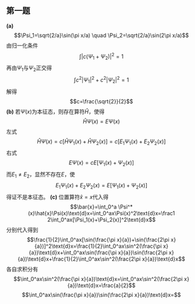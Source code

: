 ## 第一题
**(a)** $$\Psi_1=\sqrt{2/a}\sin(\pi x/a) \quad  \Psi_2=\sqrt{2/a}\sin(2\pi x/a)$$由归一化条件$$\int|c(\Psi_1+\Psi_2)|^2=1$$再由$\Psi_1$与$\Psi_2$正交得$$\int c^2|\Psi_1|^2+c^2|\Psi_2|^2=1$$解得
$$c=\frac{\sqrt{2}}{2}$$
**(b)** 若$\Psi(x)$为本征态，则存在算符$\hat H$，使得$$\hat{H}\Psi(x)=E\Psi(x)$$左式$$\hat{H}\Psi(x)=c[\hat{H}\Psi_1(x)+\hat{H}\Psi_2(x)]=c[E_1\Psi_1(x)+E_2\Psi_2(x)]$$右式$$E\Psi(x)=cE[\Psi_1(x)+\Psi_2(x)]$$而$E_1\neq E_2$，显然不存在$E$，使$$E_1\Psi_1(x)+E_2\Psi_2(x)=E[\Psi_1(x)+\Psi_2(x)]$$得证不是本征态。
**(c)** 位置算符$\hat{x}=x$代入得$$\bar{x}=\int_0^a \Psi^*(x)\hat{x}\Psi(x)\text{d}x=\int_0^ax\Psi(x)^2\text{d}x=\frac1 2\int_0^ax[\Psi_1(x)+\Psi_2(x)]^2\text{d}x$$分别代入得到$$\frac{1}{2}\int_0^ax[\sin(\frac{\pi x}{a})+\sin(\frac{2\pi x}{a})]^2\text{d}x=\frac{1}{2}\int_0^ax\sin^2(\frac{\pi x}{a})\text{d}x+\int_0^ax\sin(\frac{\pi x}{a})\sin(\frac{2\pi x}{a})\text{d}x+\frac{1}{2}\int_0^ax\sin^2(\frac{2\pi x}{a})\text{d}x$$各自求积分有$$\int_0^ax\sin^2(\frac{\pi x}{a})\text{d}x=\int_0^ax\sin^2(\frac{2\pi x}{a})\text{d}x=\frac{a}{2}$$$$\int_0^ax\sin(\frac{\pi x}{a})\sin(\frac{2\pi x}{a})\text{d}x=$$

